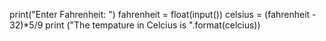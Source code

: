 print("Enter Fahrenheit: ")
fahrenheit = float(input())
celsius = (fahrenheit - 32)*5/9
print ("The tempature in Celcius is ".format(celcius))
